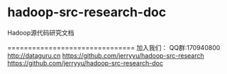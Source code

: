 hadoop-src-research-doc
=======================

Hadoop源代码研究文档





===============================
加入我们：
QQ群:170940800
http://dataguru.cn
https://github.com/jerryyu/hadoop-src-research
https://github.com/jerryyu/hadoop-src-research-doc